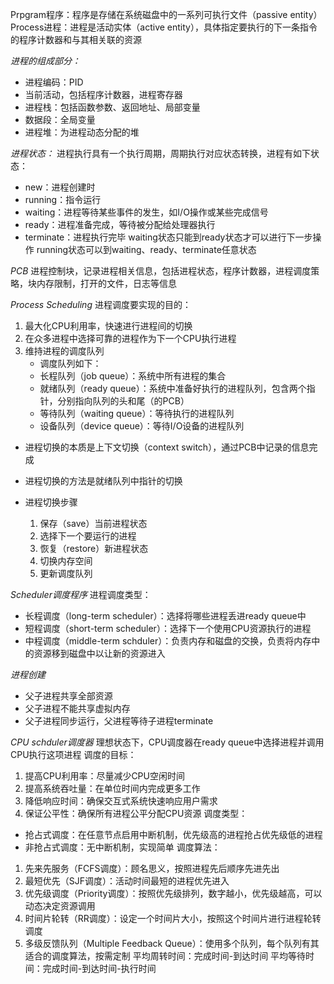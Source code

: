 Prpgram程序：程序是存储在系统磁盘中的一系列可执行文件（passive entity）
Process进程：进程是活动实体（active entity），具体指定要执行的下一条指令的程序计数器和与其相关联的资源

*进程的组成部分：*
- 进程编码：PID
- 当前活动，包括程序计数器，进程寄存器
- 进程栈：包括函数参数、返回地址、局部变量
- 数据段：全局变量
- 进程堆：为进程动态分配的堆

*进程状态：*
进程执行具有一个执行周期，周期执行对应状态转换，进程有如下状态：
- new：进程创建时
- running：指令运行
- waiting：进程等待某些事件的发生，如I/O操作或某些完成信号
- ready：进程准备完成，等待被分配给处理器执行
- terminate：进程执行完毕
waiting状态只能到ready状态才可以进行下一步操作
running状态可以到waiting、ready、terminate任意状态

*PCB*
进程控制块，记录进程相关信息，包括进程状态，程序计数器，进程调度策略，块内存限制，打开的文件，日志等信息

*Process Scheduling*
进程调度要实现的目的：
1. 最大化CPU利用率，快速进行进程间的切换
2. 在众多进程中选择可靠的进程作为下一个CPU执行进程
3. 维持进程的调度队列
	- 调度队列如下：
	- 长程队列（job queue）：系统中所有进程的集合
	- 就绪队列（ready queue）：系统中准备好执行的进程队列，包含两个指针，分别指向队列的头和尾（的PCB）
	- 等待队列（waiting queue）：等待执行的进程队列
	- 设备队列（device queue）：等待I/O设备的进程队列
- 进程切换的本质是上下文切换（context switch），通过PCB中记录的信息完成
- 进程切换的方法是就绪队列中指针的切换

- 进程切换步骤
	1. 保存（save）当前进程状态
	2. 选择下一个要运行的进程
	3. 恢复（restore）新进程状态
	4. 切换内存空间
	5. 更新调度队列

*Scheduler调度程序*
进程调度类型：
- 长程调度（long-term scheduler）：选择将哪些进程丢进ready queue中
- 短程调度（short-term scheduler）：选择下一个使用CPU资源执行的进程
- 中程调度（middle-term schduler）：负责内存和磁盘的交换，负责将内存中的资源移到磁盘中以让新的资源进入

*进程创建*
- 父子进程共享全部资源
- 父子进程不能共享虚拟内存
- 父子进程同步运行，父进程等待子进程terminate

*CPU schduler调度器*
理想状态下，CPU调度器在ready queue中选择进程并调用CPU执行这项进程
调度的目标：
1. 提高CPU利用率：尽量减少CPU空闲时间
2. 提高系统吞吐量：在单位时间内完成更多工作
3. 降低响应时间：确保交互式系统快速响应用户需求
4. 保证公平性：确保所有进程公平分配CPU资源
调度类型：
- 抢占式调度：在任意节点启用中断机制，优先级高的进程抢占优先级低的进程
- 非抢占式调度：无中断机制，实现简单
调度算法：
1. 先来先服务（FCFS调度）：顾名思义，按照进程先后顺序先进先出
2. 最短优先（SJF调度）：活动时间最短的进程优先进入
3. 优先级调度（Priority调度）：按照优先级排列，数字越小，优先级越高，可以动态决定资源调用
4. 时间片轮转（RR调度）：设定一个时间片大小，按照这个时间片进行进程轮转调度
5. 多级反馈队列（Multiple Feedback Queue）：使用多个队列，每个队列有其适合的调度算法，按需定制
平均周转时间：完成时间-到达时间
平均等待时间：完成时间-到达时间-执行时间